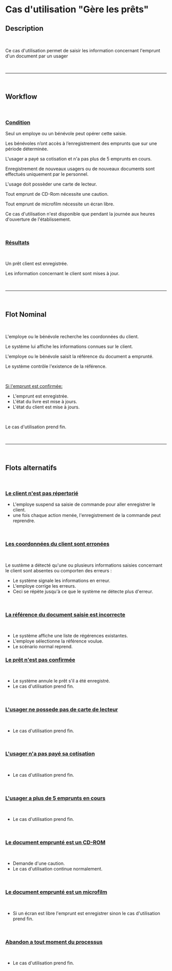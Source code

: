# Cas d'utilisation "Gère les prêts"
## Description
<br>

Ce cas d'utilisation permet de saisir les information concernant l'emprunt d'un document par un usager

<br>

---

<br>

## Workflow

<br>

### <ins>Condition</ins>

Seul un employe ou un bénévole peut opérer cette saisie.

Les bénévoles n’ont accès à l’enregistrement des emprunts que sur une période déterminée.

L\'usager a payé sa cotisation et n'a pas plus de 5 emprunts en cours.

Enregistrement de nouveaux usagers ou de nouveaux documents sont effectués uniquement par le personnel.

L\'usage doit possèder une carte de lecteur.

Tout emprunt de CD-Rom nécessite une caution.

Tout emprunt de microfilm nécessite un écran libre.

Ce cas d'utilisation n'est disponible que pendant la journée aux heures d'ouverture de l'établissement.

<br>

### <ins>Résultats</ins>

<br>

Un prêt client est enregistrée.

Les information concernant le client sont mises à jour.

<br>

---

<br>

## Flot Nominal

<br>

L'employe ou le bénévole recherche les coordonnées du client.

Le système lui affiche les informations connues sur le client.

L'employe ou le bénévole saisit la référence du document a emprunté.

Le système contrôle l'existence de la référence.

<br>

<ins>Si l'emprunt est confirmée:</ins>
    
- L'emprunt est enregistrée.
- L'état du livre est mise à jours.
- L'état du client est mise à jours.

<br>

Le cas d'utilisation prend fin.

<br>

---

<br>

## Flots alternatifs

<br>

### <ins>Le client n'est pas répertorié</ins>

- L'employe suspend sa saisie de commande pour aller enregistrer le client.
- une fois chaque action menée, l'enregistrement de la commande peut reprendre.

<br>

### <ins>Les coordonnées du client sont erronées</ins>

<br>

Le sustème a détecté qu'une ou plusieurs informations saisies concernant le client sont absentes ou comporten des erreurs :

- Le système signale les informations en erreur.
- L'employe corrige les erreurs.
- Ceci se répète jusqu'à ce que le système ne détecte plus d'erreur.

<br>

### <ins>La référence du document saisie est incorrecte</ins>

<br>

- Le système affiche une liste de régérences existantes.
- L'employe sélectionne la référence voulue.
- Le scénario normal reprend.

### <ins>Le prêt n'est pas confirmée</ins>

<br>

- Le système annule le prêt s'il a été enregistré.
- Le cas d'utilisation prend fin.

<br>

### <ins>L'usager ne possede pas de carte de lecteur</ins>

<br>

- Le cas d'utilisation prend fin.

<br>

### <ins>L'usager n'a pas payé sa cotisation</ins>

<br>

- Le cas d'utilisation prend fin.

<br>

### <ins>L'usager a plus de 5 emprunts en cours</ins>

<br>

- Le cas d'utilisation prend fin.

<br>

### <ins>Le document emprunté est un CD-ROM</ins>

<br>

- Demande d'une caution.
- Le cas d'utilisation continue normalement.

<br>

### <ins>Le document emprunté est un microfilm</ins>

<br>

- Si un écran est libre l'emprunt est enregistrer sinon le cas d'utilisation prend fin.

<br>

### <ins>Abandon a tout moment du processus</ins>

<br>

- Le cas d'utilisation prend fin.